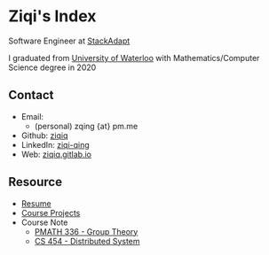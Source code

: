# Ziqi's Index

Software Engineer at [StackAdapt](https://stackadapt.com/careers)

I graduated from [University of Waterloo](https://uwaterloo.ca/admissions/) with Mathematics/Computer Science degree in 2020

## Contact

- Email:
  - (personal) zqing {at} pm.me
- Github: [ziqiq](https://github.com/ziqiq)
- LinkedIn: [ziqi-qing](https://www.linkedin.com/in/ziqi-qing/)
- Web: [ziqiq.gitlab.io](https://ziqiq.gitlab.io/)

## Resource

* [Resume](resume/)
* [Course Projects](course-work/)
* Course Note
    * [PMATH 336 - Group Theory](1199-pmath336/)
    * [CS 454 - Distributed System](1185-cs454/)
